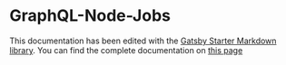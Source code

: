 # GraphQL-Node-Jobs

This documentation has been edited with the [Gatsby Starter Markdown library](https://github.com/cvluca/gatsby-starter-markdown). You can find the complete documentation on [this page](LINK)